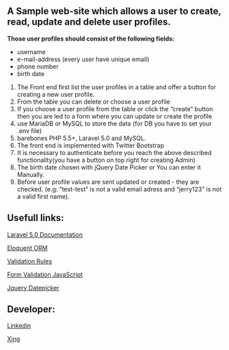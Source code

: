 ## A Sample web-site which allows a user to create, read, update and delete user profiles.

**Those user profiles should consist of the following fields:**
* username
* e-mail-address (every user have unique email)
* phone number
* birth date

1. The Front end first list the user profiles in a table and offer a button for creating a new user profile.
2. From the table you can delete or choose a user profile
3. If you choose a user profile from the table or click the “create” button then you are led to a form where you can update or create the profile
4. use MariaDB or MySQL to store the data (for DB you have to set your .env file)
5. barebones PHP 5.5+, Laravel 5.0 and MySQL.
6. The front end is implemented with Twitter Bootstrap
7. It is necessary to authenticate before you reach the above described functionality(you have a button on top right for creating Admin)
8. The birth date chosen with jQuery Date Picker or You can enter it Manually.
9. Before user profile values are sent updated or created - they are checked. (e.g: “test-test” is not a valid email adress and “jerry123” is not a valid first name).


## Usefull links:
[Laravel 5.0 Documentation](https://laravel.com/docs/5.0/installation)

[Eloquent ORM](https://laravel.com/docs/5.0/eloquent)

[Validation Rules](https://laravel.com/docs/5.0/validation)

[Form Validation JavaScript](http://www.formvalidator.net/)

[Jquery Datepicker](https://jqueryui.com/datepicker/)

## Developer:
[Linkedin](https://www.linkedin.com/in/jnawaz)

[Xing](https://www.xing.com/profile/Jawad_Nawaz3)